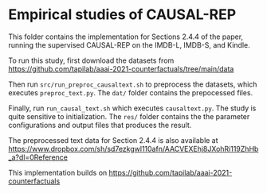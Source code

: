 # Empirical studies of CAUSAL-REP

This folder contains the implementation for Sections 2.4.4 of the
paper, running the supervised CAUSAL-REP on the IMDB-L, IMDB-S, and
Kindle.

To run this study, first download the datasets from
https://github.com/tapilab/aaai-2021-counterfactuals/tree/main/data

Then run `src/run_preproc_causaltext.sh` to preprocess the datasets,
which executes `preproc_text.py`. The `dat/` folder contains the
prepocessed files.

Finally, run `run_causal_text.sh` which executes `causaltext.py`. The
study is quite sensitive to initialization. The `res/` folder contains
the the parameter configurations and output files that produces the
result.

The preprocessed text data for Section 2.4.4 is also available at
https://www.dropbox.com/sh/sd7ezkgwl110afn/AACVEXEhj8JXohRi119ZhHb_a?dl=0Reference

This implementation builds on https://github.com/tapilab/aaai-2021-counterfactuals
